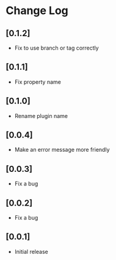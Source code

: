 # Change Log

## [0.1.2]

- Fix to use branch or tag correctly


## [0.1.1]

- Fix property name

## [0.1.0]

- Rename plugin name

## [0.0.4]

- Make an error message more friendly

## [0.0.3]

- Fix a bug

## [0.0.2]

- Fix a bug

## [0.0.1]

- Initial release

